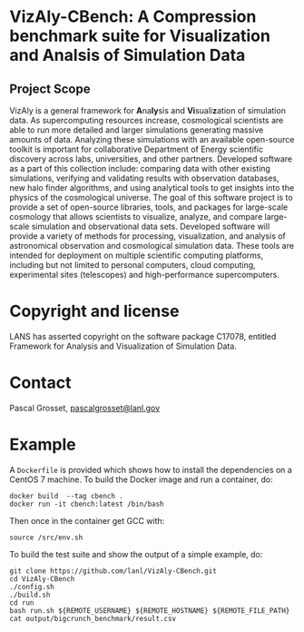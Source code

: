 # VizAly-CBench: A Compression benchmark suite for Visualization and Analsis of Simulation Data

## Project Scope
VizAly is a general framework for **A**na**ly**sis and **Vi**suali**z**ation of simulation data. As supercomputing resources increase, cosmological scientists are able to run more detailed and larger simulations generating massive amounts of data. Analyzing these simulations with an available open-source toolkit is important for collaborative Department of Energy scientific discovery across labs, universities, and other partners. Developed software as a part of this collection include: comparing data with other existing simulations, verifying and validating results with observation databases, new halo finder algorithms, and using analytical tools to get insights into the physics of the cosmological universe. The goal of this software project is to provide a set of open-source libraries, tools, and packages for large-scale cosmology that allows scientists to visualize, analyze, and compare large-scale simulation and observational data sets. Developed software will provide a variety of methods for processing, visualization, and analysis of astronomical observation and cosmological simulation data. These tools are intended for deployment on multiple scientific computing platforms, including but not limited to personal computers, cloud computing, experimental sites (telescopes) and high-performance supercomputers.

# Copyright and license
LANS has asserted copyright on the software package C17078, entitled Framework for Analysis and Visualization of Simulation Data.   

# Contact
Pascal Grosset, pascalgrosset@lanl.gov

# Example

A ``Dockerfile`` is provided which shows how to install the dependencies on a CentOS 7 machine.
To build the Docker image and run a container, do:
```
docker build  --tag cbench .
docker run -it cbench:latest /bin/bash
```

Then once in the container get GCC with:
```
source /src/env.sh
```

To build the test suite and show the output of a simple example, do:
```
git clone https://github.com/lanl/VizAly-CBench.git
cd VizAly-CBench
./config.sh
./build.sh
cd run
bash run.sh ${REMOTE_USERNAME} ${REMOTE_HOSTNAME} ${REMOTE_FILE_PATH}
cat output/bigcrunch_benchmark/result.csv
```
